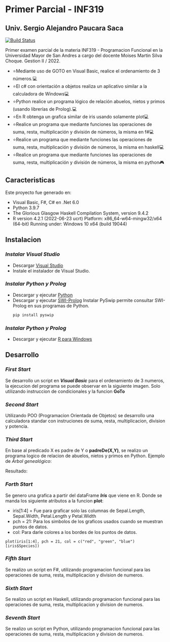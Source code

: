 # Primer Parcial - INF319
## Univ. Sergio Alejandro Paucara Saca

[![Build Status](https://travis-ci.org/joemccann/dillinger.svg?branch=master)](https://github.com/paukiss)

Primer examen parcial de la materia INF319 - Programacion Funcional en la Universidad Mayor de San Andres a cargo del docente Moises Martin Silva Choque.
Gestion II / 2022.

- ⭐Mediante uso de GOTO en Visual Basic, realice el ordenamiento de 3 números.💻
- ⭐El c# con orientación a objetos realiza un aplicativo similar a la calculadora de Windows💻
- ⭐Python realice un programa lógico de relación abuelos, nietos y primos (usando librerías de Prolog).💻
- ⭐En R obtenga un grafica similar de iris usando solamente plot💻
- ⭐Realice un programa que mediante funciones las operaciones de suma, resta, multiplicación y división de números, la misma en f#💻
- ⭐Realice un programa que mediante funciones las operaciones de suma, resta, multiplicación y división de números, la misma en haskell💻
- ⭐Realice un programa que mediante funciones las operaciones de suma, resta, multiplicación y división de números, la misma en python🎮
## Caracteristicas
Este proyecto fue generado en:
- Visual Basic, F#, C# en .Net 6.0
- Python 3.9.7
- The Glorious Glasgow Haskell Compilation System, version 9.4.2
- R version 4.2.1 (2022-06-23 ucrt)
    Platform: x86_64-w64-mingw32/x64 (64-bit)
    Running under: Windows 10 x64 (build 19044)

## Instalacion
### _Instalar Visual Studio_ 
- Descargar [Visual Studio](https://visualstudio.microsoft.com/es/downloads/)
- Instale el instalador de Visual Studio.
### _Instalar Python y Prolog_ 
- Descargar y ejecutar [Python](https://www.python.org/downloads/)
- Descargar y ejecutar [SWI-Prolog](https://www.swi-prolog.org/download/stable)
    Instalar PySwip permite consultar SWI-Prolog en sus programas de Python.
    ```sh
    pip install pyswip
    ```
### _Instalar Python y Prolog_ 
- Descargar y ejecutar [R para Windows](https://cran.r-project.org/bin/windows/base/)

## Desarrollo

### _First Start_

Se desarrollo un script en ***Visual Basic*** para el ordenamiento de 3 numeros, la ejecucion del programa se puede observar en la siguiente imagen. Solo utilizando instruccion de condicionales y la funcion **GoTo**
### _Second Start_
Utilizando POO (Programacion Orientada de Objetos) se desarrollo una calculadora standar con instruciones de suma, resta, multiplicacion, division y potencia.
### _Third Start_
En base al predicado X es padre de Y o **padreDe(X,Y)**, se realizo un programa logico de relacion de abuelos, nietos y primos en Python.
Ejemplo de *Árbol genealógico*:

Resultado:

### _Forth Start_
Se genero una grafica a partir del dataFrame ***Iris*** que viene en R. Donde se manda los siguiente atributos a la funcion **plot**:
- iris[1:4] = Fue para graficar solo las columnas de Sepal.Length, Sepal.Width, Petal.Length y Petal.Width
- pch = 21: Para los simbolos de los graficos usados cuando se muestran puntos de datos. 
- col: Para darle colores a los bordes de los puntos de datos.
```
plot(iris[1:4], pch = 21, col = c("red", "green", "blue")[iris$Species])
```

### _Fifth Start_
Se realizo un script en F#, utilizando programacion funcional para las operaciones de suma, resta, multiplicacion y division de numeros.

### _Sixth Start_
Se realizo un script en Haskell, utilizando programacion funcional para las operaciones de suma, resta, multiplicacion y division de numeros.

### _Seventh Start_
Se realizo un script en Python, utilizando programacion funcional para las operaciones de suma, resta, multiplicacion y division de numeros.


